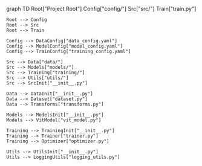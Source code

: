 graph TD
Root["Project Root"]
Config["config/"]
Src["src/"]
Train["train.py"]

    Root --> Config
    Root --> Src
    Root --> Train

    Config --> DataConfig["data_config.yaml"]
    Config --> ModelConfig["model_config.yaml"]
    Config --> TrainConfig["training_config.yaml"]

    Src --> Data["data/"]
    Src --> Models["models/"]
    Src --> Training["training/"]
    Src --> Utils["utils/"]
    Src --> SrcInit["__init__.py"]

    Data --> DataInit["__init__.py"]
    Data --> Dataset["dataset.py"]
    Data --> Transforms["transforms.py"]

    Models --> ModelsInit["__init__.py"]
    Models --> VitModel["vit_model.py"]

    Training --> TrainingInit["__init__.py"]
    Training --> Trainer["trainer.py"]
    Training --> Optimizer["optimizer.py"]

    Utils --> UtilsInit["__init__.py"]
    Utils --> LoggingUtils["logging_utils.py"]
